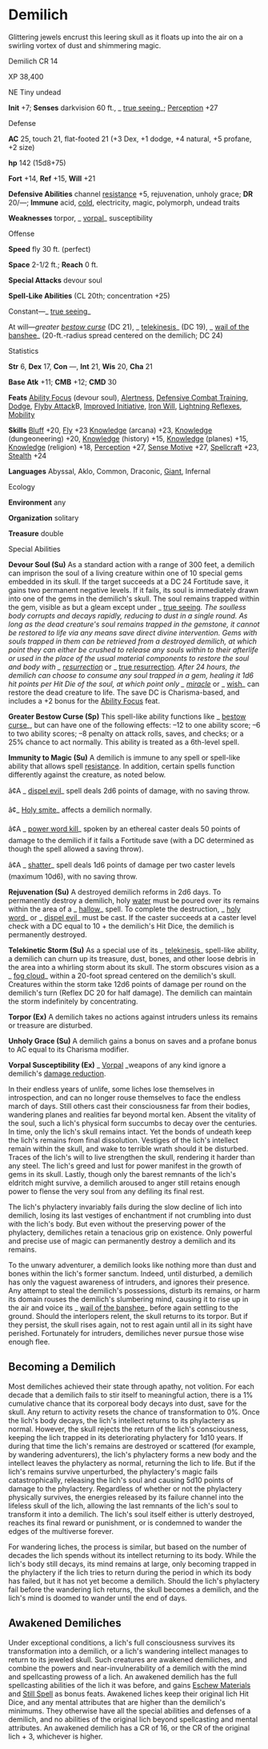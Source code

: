 # Demilich

Glittering jewels encrust this leering skull as it floats up into the air on a swirling vortex of dust and shimmering magic.

Demilich CR 14

XP 38,400

NE Tiny undead

**Init** +7; **Senses** darkvision 60 ft., _ [true seeing](/pathfinderRPG/prd/spells/trueSeeing.html#_true-seeing)_; [Perception](/pathfinderRPG/prd/skills/perception.html#_perception) +27

Defense

**AC** 25, touch 21, flat-footed 21 (+3 Dex, +1 dodge, +4 natural, +5 profane, +2 size)

**hp** 142 (15d8+75)

**Fort** +14, **Ref** +15, **Will** +21

**Defensive Abilities** channel [resistance](/pathfinderRPG/prd/monsters/universalMonsterRules.html#_resistance) +5, rejuvenation, unholy grace; **DR** 20/—; **Immune** acid, [cold](/pathfinderRPG/prd/monsters/creatureTypes.html#_cold-subtype), electricity, magic, polymorph, undead traits

**Weaknesses** torpor, _ [vorpal](/pathfinderRPG/prd/magicItems/weapons.html#_vorpal)_ susceptibility

Offense

**Speed** fly 30 ft. (perfect)

**Space** 2-1/2 ft.; **Reach** 0 ft.

**Special Attacks** devour soul

**Spell-Like Abilities** (CL 20th; concentration +25)

Constant—_ [true seeing](/pathfinderRPG/prd/spells/trueSeeing.html#_true-seeing)_

At will—_greater [bestow curse](/pathfinderRPG/prd/spells/bestowCurse.html#_bestow-curse)_ (DC 21), _ [telekinesis](/pathfinderRPG/prd/spells/telekinesis.html#_telekinesis)_ (DC 19), _ [wail of the banshee](/pathfinderRPG/prd/spells/wailOfTheBanshee.html#_wail-of-the-banshee)_ (20-ft.-radius spread centered on the demilich; DC 24)

Statistics

**Str** 6, **Dex** 17, **Con** —, **Int** 21, **Wis** 20, **Cha** 21

**Base Atk** +11; **CMB** +12; **CMD** 30

**Feats** [Ability Focus](/pathfinderRPG/prd/monsters/monsterFeats.html#_ability-focus) (devour soul), [Alertness](/pathfinderRPG/prd/feats.html#_alertness), [Defensive Combat Training](/pathfinderRPG/prd/feats.html#_defensive-combat-training), [Dodge](/pathfinderRPG/prd/feats.html#_dodge), [Flyby Attack](/pathfinderRPG/prd/monsters/monsterFeats.html#_flyby-attack)B, [Improved Initiative](/pathfinderRPG/prd/feats.html#_improved-initiative), [Iron Will](/pathfinderRPG/prd/feats.html#_iron-will), [Lightning Reflexes](/pathfinderRPG/prd/feats.html#_lightning-reflexes), [Mobility](/pathfinderRPG/prd/feats.html#_mobility)

**Skills** [Bluff](/pathfinderRPG/prd/skills/bluff.html#_bluff) +20, [Fly](/pathfinderRPG/prd/skills/fly.html#_fly) +23 [Knowledge](/pathfinderRPG/prd/skills/knowledge.html#_knowledge) (arcana) +23, [Knowledge](/pathfinderRPG/prd/skills/knowledge.html#_knowledge) (dungeoneering) +20, [Knowledge](/pathfinderRPG/prd/skills/knowledge.html#_knowledge) (history) +15, [Knowledge](/pathfinderRPG/prd/skills/knowledge.html#_knowledge) (planes) +15, [Knowledge](/pathfinderRPG/prd/skills/knowledge.html#_knowledge) (religion) +18, [Perception](/pathfinderRPG/prd/skills/perception.html#_perception) +27, [Sense Motive](/pathfinderRPG/prd/skills/senseMotive.html#_sense-motive) +27, [Spellcraft](/pathfinderRPG/prd/skills/spellcraft.html#_spellcraft) +23, [Stealth](/pathfinderRPG/prd/skills/stealth.html#_stealth) +24

**Languages** Abyssal, Aklo, Common, Draconic, [Giant](/pathfinderRPG/prd/monsters/creatureTypes.html#_giant-subtype), Infernal

Ecology

**Environment** any

**Organization** solitary

**Treasure** double

Special Abilities

**Devour Soul (Su)** As a standard action with a range of 300 feet, a demilich can imprison the soul of a living creature within one of 10 special gems embedded in its skull. If the target succeeds at a DC 24 Fortitude save, it gains two permanent negative levels. If it fails, its soul is immediately drawn into one of the gems in the demilich's skull. The soul remains trapped within the gem, visible as but a gleam except under _ [true seeing](/pathfinderRPG/prd/spells/trueSeeing.html#_true-seeing)_. The soulless body corrupts and decays rapidly, reducing to dust in a single round. As long as the dead creature's soul remains trapped in the gemstone, it cannot be restored to life via any means save direct divine intervention. Gems with souls trapped in them can be retrieved from a destroyed demilich, at which point they can either be crushed to release any souls within to their afterlife or used in the place of the usual material components to restore the soul and body with _ [resurrection](/pathfinderRPG/prd/spells/resurrection.html#_resurrection)_ or _ [true resurrection](/pathfinderRPG/prd/spells/trueResurrection.html#_true-resurrection)_. After 24 hours, the demilich can choose to consume any soul trapped in a gem, healing it 1d6 hit points per Hit Die of the soul, at which point only _ [miracle](/pathfinderRPG/prd/spells/miracle.html#_miracle)_ or _ [wish](/pathfinderRPG/prd/spells/wish.html#_wish)_ can restore the dead creature to life. The save DC is Charisma-based, and includes a +2 bonus for the [Ability Focus](/pathfinderRPG/prd/monsters/monsterFeats.html#_ability-focus) feat.

**Greater Bestow Curse (Sp)** This spell-like ability functions like _ [bestow curse](/pathfinderRPG/prd/spells/bestowCurse.html#_bestow-curse)_, but can have one of the following effects: –12 to one ability score; –6 to two ability scores; –8 penalty on attack rolls, saves, and checks; or a 25% chance to act normally. This ability is treated as a 6th-level spell.

**Immunity to Magic (Su)** A demilich is immune to any spell or spell-like ability that allows spell [resistance](/pathfinderRPG/prd/monsters/universalMonsterRules.html#_resistance). In addition, certain spells function differently against the creature, as noted below.

â¢A _ [dispel evil](/pathfinderRPG/prd/spells/dispelEvil.html#_dispel-evil)_ spell deals 2d6 points of damage, with no saving throw.

â¢_ [Holy smite](/pathfinderRPG/prd/spells/holySmite.html#_holy-smite)_ affects a demilich normally.

â¢A _ [power word kill](/pathfinderRPG/prd/spells/powerWordKill.html#_power-word-kill)_ spoken by an ethereal caster deals 50 points of damage to the demilich if it fails a Fortitude save (with a DC determined as though the spell allowed a saving throw).

â¢A _ [shatter](/pathfinderRPG/prd/spells/shatter.html#_shatter)_ spell deals 1d6 points of damage per two caster levels (maximum 10d6), with no saving throw.

**Rejuvenation (Su)** A destroyed demilich reforms in 2d6 days. To permanently destroy a demilich, holy [water](/pathfinderRPG/prd/monsters/creatureTypes.html#_water-subtype) must be poured over its remains within the area of a _ [hallow](/pathfinderRPG/prd/spells/hallow.html#_hallow)_ spell. To complete the destruction, _ [holy word](/pathfinderRPG/prd/spells/holyWord.html#_holy-word)_ or _ [dispel evil](/pathfinderRPG/prd/spells/dispelEvil.html#_dispel-evil)_ must be cast. If the caster succeeds at a caster level check with a DC equal to 10 + the demilich's Hit Dice, the demilich is permanently destroyed.

**Telekinetic Storm (Su)** As a special use of its _ [telekinesis](/pathfinderRPG/prd/spells/telekinesis.html#_telekinesis)_ spell-like ability, a demilich can churn up its treasure, dust, bones, and other loose debris in the area into a whirling storm about its skull. The storm obscures vision as a _ [fog cloud](/pathfinderRPG/prd/spells/fogCloud.html)_ within a 20-foot spread centered on the demilich's skull. Creatures within the storm take 12d6 points of damage per round on the demilich's turn (Reflex DC 20 for half damage). The demilich can maintain the storm indefinitely by concentrating.

**Torpor (Ex)** A demilich takes no actions against intruders unless its remains or treasure are disturbed.

**Unholy Grace (Su)** A demilich gains a bonus on saves and a profane bonus to AC equal to its Charisma modifier.

**Vorpal Susceptibility (Ex)** _ [Vorpal](/pathfinderRPG/prd/magicItems/weapons.html#_vorpal) _weapons of any kind ignore a demilich's [damage reduction](/pathfinderRPG/prd/monsters/universalMonsterRules.html#_damage-reduction-(ex-or-su)).

In their endless years of unlife, some liches lose themselves in introspection, and can no longer rouse themselves to face the endless march of days. Still others cast their consciousness far from their bodies, wandering planes and realities far beyond mortal ken. Absent the vitality of the soul, such a lich's physical form succumbs to decay over the centuries. In time, only the lich's skull remains intact. Yet the bonds of undeath keep the lich's remains from final dissolution. Vestiges of the lich's intellect remain within the skull, and wake to terrible wrath should it be disturbed. Traces of the lich's will to live strengthen the skull, rendering it harder than any steel. The lich's greed and lust for power manifest in the growth of gems in its skull. Lastly, though only the barest remnants of the lich's eldritch might survive, a demilich aroused to anger still retains enough power to flense the very soul from any defiling its final rest.

The lich's phylactery invariably fails during the slow decline of lich into demilich, losing its last vestiges of enchantment if not crumbling into dust with the lich's body. But even without the preserving power of the phylactery, demiliches retain a tenacious grip on existence. Only powerful and precise use of magic can permanently destroy a demilich and its remains.

To the unwary adventurer, a demilich looks like nothing more than dust and bones within the lich's former sanctum. Indeed, until disturbed, a demilich has only the vaguest awareness of intruders, and ignores their presence. Any attempt to steal the demilich's possessions, disturb its remains, or harm its domain rouses the demilich's slumbering mind, causing it to rise up in the air and voice its _ [wail of the banshee](/pathfinderRPG/prd/spells/wailOfTheBanshee.html#_wail-of-the-banshee)_ before again settling to the ground. Should the interlopers relent, the skull returns to its torpor. But if they persist, the skull rises again, not to rest again until all in its sight have perished. Fortunately for intruders, demiliches never pursue those wise enough flee.

## Becoming a Demilich

Most demiliches achieved their state through apathy, not volition. For each decade that a demilich fails to stir itself to meaningful action, there is a 1% cumulative chance that its corporeal body decays into dust, save for the skull. Any return to activity resets the chance of transformation to 0%. Once the lich's body decays, the lich's intellect returns to its phylactery as normal. However, the skull rejects the return of the lich's consciousness, keeping the lich trapped in its deteriorating phylactery for 1d10 years. If during that time the lich's remains are destroyed or scattered (for example, by wandering adventurers), the lich's phylactery forms a new body and the intellect leaves the phylactery as normal, returning the lich to life. But if the lich's remains survive unperturbed, the phylactery's magic fails catastrophically, releasing the lich's soul and causing 5d10 points of damage to the phylactery. Regardless of whether or not the phylactery physically survives, the energies released by its failure channel into the lifeless skull of the lich, allowing the last remnants of the lich's soul to transform it into a demilich. The lich's soul itself either is utterly destroyed, reaches its final reward or punishment, or is condemned to wander the edges of the multiverse forever.

For wandering liches, the process is similar, but based on the number of decades the lich spends without its intellect returning to its body. While the lich's body still decays, its mind remains at large, only becoming trapped in the phylactery if the lich tries to return during the period in which its body has failed, but it has not yet become a demilich. Should the lich's phylactery fail before the wandering lich returns, the skull becomes a demilich, and the lich's mind is doomed to wander until the end of days.

## Awakened Demiliches

Under exceptional conditions, a lich's full consciousness survives its transformation into a demilich, or a lich's wandering intellect manages to return to its jeweled skull. Such creatures are awakened demiliches, and combine the powers and near-invulnerability of a demilich with the mind and spellcasting prowess of a lich. An awakened demilich has the full spellcasting abilities of the lich it was before, and gains [Eschew Materials](/pathfinderRPG/prd/feats.html#_eschew-materials) and [Still Spell](/pathfinderRPG/prd/feats.html#_still-spell) as bonus feats. Awakened liches keep their original lich Hit Dice, and any mental attributes that are higher than the demilich's minimums. They otherwise have all the special abilities and defenses of a demilich, and no abilities of the original lich beyond spellcasting and mental attributes. An awakened demilich has a CR of 16, or the CR of the original lich + 3, whichever is higher.

